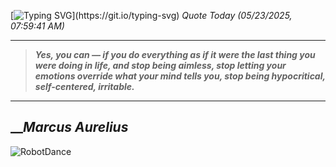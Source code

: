 [![Typing SVG](https://readme-typing-svg.herokuapp.com?font=Press+Start+2P&color=C2F784&size=35&width=900&height=100&lines=Hello+World%2C+I'm+Hung+!)](https://git.io/typing-svg) 
_Quote Today (05/23/2025, 07:59:41 AM)_
___
>**_Yes, you can — if you do everything as if it were the last thing you were doing in life, and stop being aimless, stop letting your emotions override what your mind tells you, stop being hypocritical, self-centered, irritable._**
___

## __**_Marcus Aurelius_**

![RobotDance](src/assets/images/robot-dancing-dribble.gif?style=center)
